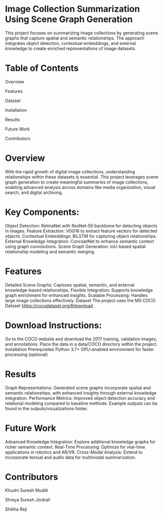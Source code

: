
# Image Collection Summarization Using Scene Graph Generation
This project focuses on summarizing image collections by generating scene graphs that capture spatial and semantic relationships. The approach integrates object detection, contextual embeddings, and external knowledge to create enriched representations of image datasets.

# Table of Contents
Overview

Features

Dataset

Installation

Results

Future Work

Contributors

# Overview
With the rapid growth of digital image collections, understanding relationships within these datasets is essential. This project leverages scene graph generation to create meaningful summaries of image collections, enabling advanced analysis across domains like media organization, visual search, and digital archiving.

# Key Components:
Object Detection: RetinaNet with ResNet-50 backbone for detecting objects in images.
Feature Extraction: VGG16 to extract feature vectors for detected objects.
Contextual Embeddings: BiLSTM for capturing object relationships.
External Knowledge Integration: ConceptNet to enhance semantic context using graph convolutions.
Scene Graph Generation: IoU-based spatial relationship modeling and semantic merging.

# Features
Detailed Scene Graphs: Captures spatial, semantic, and external knowledge-based relationships.
Flexible Integration: Supports knowledge graph enrichment for enhanced insights.
Scalable Processing: Handles large image collections effectively.
Dataset
The project uses the MS COCO Dataset https://cocodataset.org/#download .

# Download Instructions:
Go to the COCO website and download the 2017 training, validation images, and annotations.
Place the data in a data/COCO directory within the project.
Installation
Prerequisites
Python 3.7+
GPU-enabled environment for faster processing (optional)

# Results
Graph Representations: Generated scene graphs incorporate spatial and semantic relationships, with enhanced insights through external knowledge integration.
Performance Metrics: Improved object detection accuracy and relational modeling compared to baseline methods.
Example outputs can be found in the outputs/visualizations folder.

# Future Work
Advanced Knowledge Integration: Explore additional knowledge graphs for richer semantic context.
Real-Time Processing: Optimize for real-time applications in robotics and AR/VR.
Cross-Modal Analysis: Extend to incorporate textual and audio data for multimodal summarization.

# Contributors
Khushi Suresh Muddi

Shreya Suresh Jindrali

Shikha Reji
